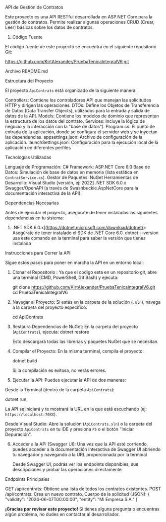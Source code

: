API de Gestión de Contratos

Este proyecto es una API RESTful desarrollada en ASP.NET Core para la gestión de contratos. Permite realizar algunas operaciones CRUD (Crear, Leer) básicas sobre los datos de contratos.


1. Código Fuente

El código fuente de este proyecto se encuentra en el siguiente repositorio Git:

https://github.com/KirtAlexander/PruebaTenicaIntegralV6.git


Archivo README.md

 Estructura del Proyecto

El proyecto `ApiContrats` está organizado de la siguiente manera:

Controllers: Contiene los controladores API que manejan las solicitudes HTTP y dirigen las operaciones.
DTOs: Define los Objetos de Transferencia de Datos (Data Transfer Objects), utilizados para la entrada y salida de datos de la API.
Models: Contiene los modelos de dominio que representan la estructura de los datos del contrato.
Services: Incluye la lógica de negocio y la interacción con la "base de datos").
Program.cs: El punto de entrada de la aplicación, donde se configura el servidor web y se inyectan las dependencias.
appsettings.json: Archivo de configuración de la aplicación.
launchSettings.json: Configuración para la ejecución local de la aplicación en diferentes perfiles

Tecnologías Utilizadas

Lenguaje de Programación: C#
Framework: ASP.NET Core 6.0
Base de Datos: Simulación de base de datos en memoria (lista estática en `ContratService.cs`).
Gestor de Paquetes: NuGet
Herramientas de Desarrollo:
Visual Studio [versión, ej: 2022]
.NET SDK 6.0.x
 Swagger/OpenAPI (a través de Swashbuckle.AspNetCore para la documentación interactiva de la API).

Dependencias Necesarias

Antes de ejecutar el proyecto, asegúrate de tener instaladas las siguientes dependencias en tu sistema:

1.  .NET SDK 6.0.x](https://dotnet.microsoft.com/download/dotnet/):
    Asegúrate de tener instalado el SDK de .NET Core 6.0. 
 dotnet --version usa este comando en la terminal para saber la versión que tienes instalada

Instrucciones para Correr la API

Sigue estos pasos para poner en marcha la API en un entorno local:

1.  Clonar el Repositorio :
    Ya que el codigo esta en un repositorio git, abre una terminal (CMD, PowerShell, Git Bash) y ejecuta:

    git clone https://github.com/KirtAlexander/PruebaTenicaIntegralV6.git
    cd PruebaTenicaIntegralV6


2.  Navegar al Proyecto:
    Si estás en la carpeta de la solución (`.sln`), navega a la carpeta del proyecto específico:

    cd ApiContrats
  

3.  Restaura Dependencias de NuGet:
    En la carpeta del proyecto (`ApiContrats`), ejecuta:
    dotnet restore

    Esto descargará todas las librerías y paquetes NuGet que se necesitan.

4.  Compilar el Proyecto:
    En la misma terminal, compila el proyecto:

    dotnet build

    Si la compilación es exitosa, no verás errores.

5.  Ejecutar la API:
    Puedes ejecutar la API de dos maneras:

Desde la Terminal (dentro de la carpeta `ApiContrats`):

dotnet run

La API se iniciará y te mostrará la URL en la que está escuchando (ej: `https://localhost:70XX`).

Desde Visual Studio:
        Abre la solución (`ApiContrats.sln`) o la carpeta del proyecto `ApiContrats` en tu IDE y presiona `F5` o el botón "Iniciar Depuración".

6. Acceder a la API (Swagger UI):
    Una vez que la API esté corriendo, puedes acceder a la documentación interactiva de Swagger UI abriendo tu navegador y navegando a la URL proporcionada por la terminal

    Desde Swagger UI, podrás ver los endpoints disponibles, sus descripciones y probar las operaciones directamente.

Endpoints Principales

GET /api/contrats: Obtiene una lista de todos los contratos existentes.
POST /api/contrats: Crea un nuevo contrato.
Cuerpo de la solicitud (JSON):
        {
          "validity": "2024-06-07T00:00:00",
          "entity": "Mi Empresa S.A."
        }

**¡Gracias por revisar este proyecto!** Si tienes alguna pregunta o encuentras algún problema, no dudes en contactar al desarrollador.

